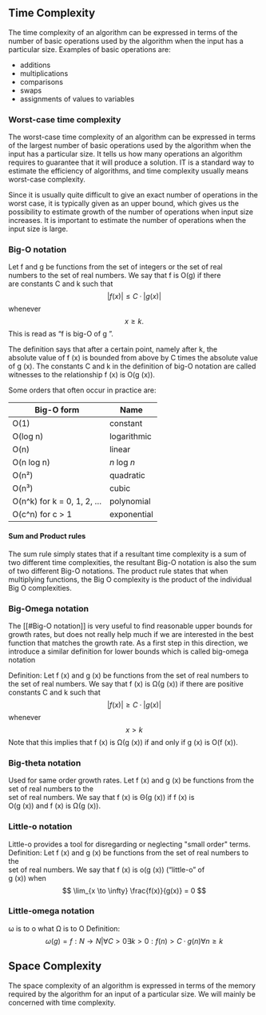 ## Time Complexity

The time complexity of an algorithm can be expressed in terms of the number of basic operations used by the algorithm when the input has a particular size.
Examples of basic operations are:
- additions
- multiplications
- comparisons
- swaps
- assignments of values to variables

### Worst-case time complexity

The worst-case time complexity of an algorithm can be expressed in terms of the largest number of basic operations used by the algorithm when the input has a particular size. It tells us how many operations an algorithm requires to guarantee that it will produce a solution. IT is a standard way to estimate the efficiency of algorithms, and time complexity usually means worst-case complexity.

Since it is usually quite difficult to give an exact number of operations in the worst case, it is typically given as an upper bound, which gives us the possibility to estimate growth of the number of operations when input size increases. It is important to estimate the number of operations when the input size is large.

### Big-O notation
Let f and g be functions from the set of integers or the set of real  
numbers to the set of real numbers. We say that f is O(g) if there  
are constants C and k such that  
$$|f (x)| ≤ C · |g (x)|  $$
whenever $$x ≥ k.  $$
This is read as “f is big-O of g ”.

The definition says that after a certain point, namely after k, the  
absolute value of f (x) is bounded from above by C times the absolute value of g (x). The constants C and k in the definition of big-O notation are called witnesses to the relationship f (x) is O(g (x)).


Some orders that often occur in practice are:

| Big-O form                  | Name         |
|----------------------------|--------------|
| O(1)                       | constant     |
| O(log n)                   | logarithmic  |
| O(n)                       | linear       |
| O(n log n)                 | *n* log *n*  |
| O(n²)                      | quadratic    |
| O(n³)                      | cubic        |
| O(n^k) for k = 0, 1, 2, …  | polynomial   |
| O(c^n) for c > 1           | exponential  |
#### Sum and Product rules

The sum rule simply states that if a resultant time complexity is a sum of two different time complexities, the resultant Big-O notation is also the sum of two different Big-O notations.
The product rule states that when multiplying functions, the Big O complexity is the product of the individual Big O complexities.

### Big-Omega notation

The [[#Big-O notation]] is very useful to find reasonable upper bounds for growth rates, but does not really help much if we are interested in the best function that matches the growth rate. As a first step in this direction, we introduce a similar definition for lower bounds which is called big-omega notation

Definition: Let f (x) and g (x) be functions from the set of real numbers to the set of real numbers. We say that f (x) is Ω(g (x)) if there are positive constants C and k such that  
$$|f (x)| ≥ C · |g (x)|  $$
whenever $$x > k$$Note that this implies that f (x) is Ω(g (x)) if and only if g (x) is O(f (x)).

### Big-theta notation
Used for same order growth rates.
Let f (x) and g (x) be functions from the set of real numbers to the  
set of real numbers. We say that f (x) is Θ(g (x)) if f (x) is  
O(g (x)) and f (x) is Ω(g (x)).

### Little-o notation
Little-o provides a tool for disregarding or neglecting "small order" terms.
Definition: Let f (x) and g (x) be functions from the set of real numbers to the  
set of real numbers. We say that f (x) is o(g (x)) (“little-o” of  
g (x)) when  
$$
\lim_{x \to \infty} \frac{f(x)}{g(x)} = 0
$$
### Little-omega notation
ω is to o what Ω is to O
Definition: $$ω(g ) = {f : N → N | ∀C > 0 ∃k > 0 : f (n) > C · g (n) ∀n ≥ k}  $$
## Space Complexity

The space complexity of an algorithm is expressed in terms of the memory required by the algorithm for an input of a particular size. We will mainly be concerned with time complexity.




